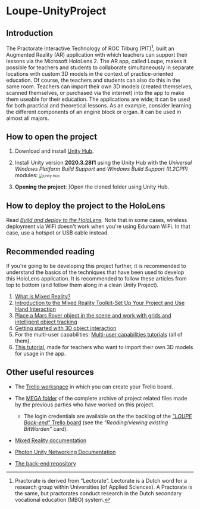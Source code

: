 # Loupe-UnityProject

## Introduction

The Practorate Interactive Technology of ROC Tilburg (PIT)[^1], built an Augmented Reality (AR) application with which teachers can support their lessons via the Microsoft HoloLens 2. The AR app, called Loupe, makes it possible for teachers and students to collaborate simultaneously in separate locations with custom 3D models in the context of practice-oriented education. Of course, the teachers and students can also do this in the same room. Teachers can import their own 3D models (created themselves, scanned themselves, or purchased via the internet) into the app to make them useable for their education. The applications are wide; it can be used for both practical and theoretical lessons. As an example, consider learning the different components of an engine block or organ. It can be used in almost all majors.

## How to open the project

1. Download and install [Unity Hub](https://unity3d.com/get-unity/download).

2. Install Unity version **2020.3.28f1** using the Unity Hub with the *Universal Windows Platform Build Support* and *Windows Build Support (IL2CPP)* modules: <img src="https://docs.microsoft.com/en-us/windows/mixed-reality/develop/images/unity_install_option_uwp.png" alt="Unity Hub" style="zoom: 67%;" />

3. **Opening the project**: ]Open the cloned folder using Unity Hub.

   

## How to deploy the project to the HoloLens

Read *[Build and deploy to the HoloLens](https://docs.microsoft.com/en-us/windows/mixed-reality/develop/unity/build-and-deploy-to-hololens).* Note that in some cases, wireless deployment via WiFi doesn't work when you're using Eduroam WiFi. In that case, use a hotspot or USB cable instead.

## Recommended reading

If you're going to be developing this project further, it is recommended to understand the basics of the techniques that have been used to develop this HoloLens application. It is recommended to follow these articles from top to bottom (and follow them along in a clean Unity Project).

1. [What is Mixed Reality?](https://docs.microsoft.com/en-us/windows/mixed-reality/discover/mixed-reality)
2. [Introduction to the Mixed Reality Toolkit-Set Up Your Project and Use Hand Interaction](https://docs.microsoft.com/en-us/learn/modules/learn-mrtk-tutorials/)
3. [Place a Mars Rover object in the scene and work with grids and intelligent object tracking](https://docs.microsoft.com/en-us/learn/modules/place-scene-objects/)
4. [Getting started with 3D object interaction](https://docs.microsoft.com/en-us/learn/modules/get-started-with-object-interaction/)
5. For the multi-user capabilities: [Multi-user capabilities tutorials](https://docs.microsoft.com/en-us/windows/mixed-reality/develop/unity/tutorials/mr-learning-sharing-01) (all of them).
6. [This tutorial](https://bartblaak.github.io/2022/07/23/loupe-instructions.html), made for teachers who want to import their own 3D models for usage in the app.

## Other useful resources

- The [Trello workspace](https://trello.com/invite/pitloupe/67b741f09ae7b03bc8c735ab7a7fd754) in which you can create your Trello board.

- The [MEGA folder](https://mega.nz/fm/R1xjSARQ) of the complete archive of project related files made by the previous parties who have worked on this project.

  - The login credentials are available on the the backlog of the [*"LOUPE Back-end"* Trello board](https://trello.com/invite/b/RDldlSvD/d8eacfb31fe860fc04242fa5c6e73b60/loupe-back-end) (see the *"Reading/viewing existing BitWarden"* card).

- [Mixed Reality documentation](https://docs.microsoft.com/en-us/windows/mixed-reality/)

- [Photon Unity Networking Documentation](https://doc.photonengine.com/en-us/pun/current/getting-started/pun-intro)

- [The back-end repository](https://github.com/LOUPE-PIT/back-end)

  

[^1]: Practorate is derived from "Lectorate". Lectorate is a Dutch word for a research group within Universities (of Applied Sciences). A Practorate is the same, but practorates conduct research in the Dutch secondary vocational education (MBO) system.

